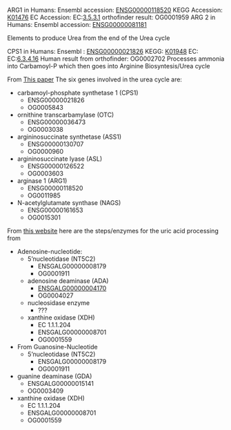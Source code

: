 ARG1 in Humans:
	Ensembl accession: [ENSG00000118520](https://www.ensembl.org/Homo_sapiens/geneview?gene=ENSG00000118520)
	KEGG Accession: [K01476](https://www.genome.jp/entry/K01476)
	EC Accession: EC:[3.5.3.1](https://www.genome.jp/entry/3.5.3.1)
	orthofinder result: OG0001959
ARG 2 in Humans:
	Ensembl accession:  [ENSG00000081181](https://www.ensembl.org/Homo_sapiens/geneview?gene=ENSG00000081181)

Elements to produce Urea from the end of the Urea cycle

CPS1 in Humans:
	Ensembl : [ENSG00000021826](https://www.ensembl.org/Homo_sapiens/geneview?gene=ENSG00000021826)
	KEGG: [K01948](https://www.genome.jp/entry/K01948)
	EC: EC:[6.3.4.16](https://www.genome.jp/entry/6.3.4.16)
	Human result from orthofinder:  OG0002702
Processes ammonia into Carbamoyl-P which then goes into Arginine Biosyntesis/Urea cycle 

From [This paper](https://doi.org/10.1002/humu.20813) The six genes involved in the urea cycle are: 
- carbamoyl-phosphate synthetase 1 (CPS1)
	- ENSG00000021826
	- OG0005843
- ornithine transcarbamylase (OTC)
	- ENSG00000036473
	- OG0003038
- argininosuccinate synthetase (ASS1)
	- ENSG00000130707
	- OG0000960
- argininosuccinate lyase (ASL)
	- ENSG00000126522
	- OG0003603
- arginase 1 (ARG1)
	- ENSG00000118520
	- OG0011985
- N-acetylglutamate synthase (NAGS)
	- ENSG00000161653
	- OG0015301

From [this website](https://thebiologynotes.com/nitrogenous-waste-urea-cycle-and-formation-of-uric-acid/) here are the steps/enzymes for the uric acid processing from

- Adenosine-nucleotide:
	- 5’nucleotidase (NT5C2)
		- ENSGALG00000008179
		- OG0001911
	- adenosine deaminase (ADA)
		- [ENSGALG00000004170](https://www.ensembl.org/Gallus_gallus/geneview?gene=ENSGALG00000004170)
		- OG0004027
	- nucleosidase enzyme
		- ???
	- xanthine oxidase (XDH)
		- EC 1.1.1.204
		- ENSGALG00000008701
		- OG0001559
- From Guanosine-Nucleotide
	- 5’nucleotidase (NT5C2)
		- ENSGALG00000008179
		- OG0001911
- guanine deaminase (GDA)
	-  ENSGALG00000015141
	- OG0003409
- xanthine oxidase (XDH)
	-  EC 1.1.1.204
	- ENSGALG00000008701
	- OG0001559